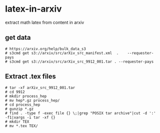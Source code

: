# latex-in-arxiv
extract math latex from content in arxiv

## get data
```
# https://arxiv.org/help/bulk_data_s3  
# s3cmd get s3://arxiv/src/arXiv_src_manifest.xml  .	--requester-pays  
# s3cmd get s3://arxiv/src/arXiv_src_9912_001.tar .	--requester-pays  
```

## Extract .tex files
```
# tar -xf arXiv_src_9912_001.tar  
# cd 9912  
# mkdir process_hep  
# mv hep*.gz process_hep/  
# cd process_hep  
# gunzip *.gz  
# find . -type f -exec file {} \;|grep "POSIX tar archive"|cut -d ':' -f1|xargs -i tar -xf {}  
# mkdir TEX  
# mv *.tex TEX/  
```
